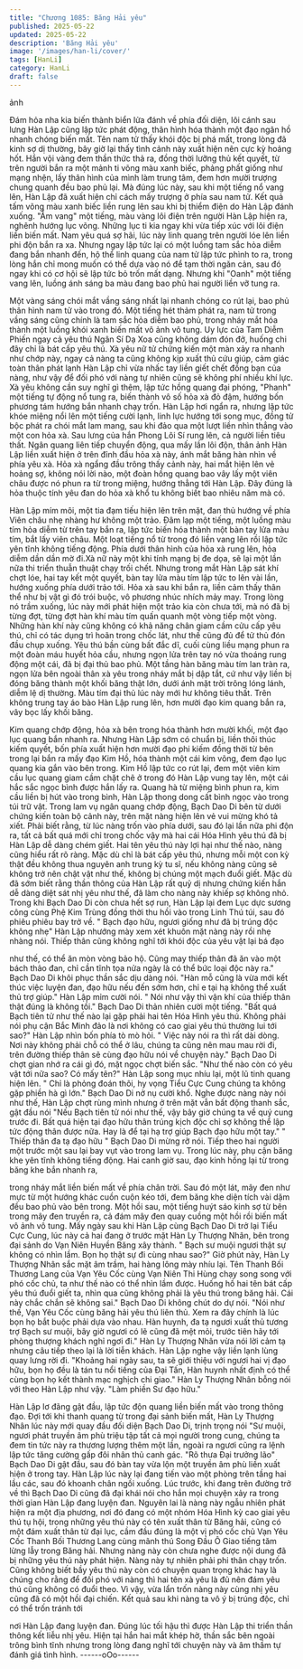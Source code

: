```yaml
---
title: "Chương 1085: Băng Hải yêu"
published: 2025-05-22
updated: 2025-05-22
description: 'Băng Hải yêu'
image: '/images/han-li/cover/'
tags: [HanLi]
category: HanLi
draft: false
---
```


ảnh

Đám hỏa nha kia biến thành biển lửa đánh về phía đối diện, lôi
cánh sau lưng Hàn Lập cũng lập tức phát động, thân hình hóa
thành một đạo ngân hồ nhanh chóng biến mất.
Tên nam tử thấy khói độc bị phá mất, trong lòng đã kinh sợ dị
thường, bây giờ lại thấy tình cảnh này xuất hiện nên cực kỳ
hoảng hốt. Hắn vội vàng đem thần thức thả ra, đồng thời lưỡng
thủ kết quyết, từ trên người bắn ra một mảnh ti võng màu xanh
biếc, phảng phất giống như mạng nhện, lấy thân hình của mình
làm trung tâm, đem hơn mười trượng chung quanh đều bao phủ
lại.
Mà đúng lúc này, sau khi một tiếng nổ vang lên, Hàn Lập đã xuất
hiện chỉ cách mấy trượng ở phía sau nam tử. Kết quả tấm võng
màu xanh biếc liền rung lên sau khi bị thiểm điện do Hàn Lập
đánh xuống.
"Ầm vang" một tiếng, màu vàng lôi điện trên người Hàn Lập hiện
ra, nghênh hướng lục võng.
Những lục ti kia ngay khi vừa tiếp xúc với lôi điện liền biến mất.
Nam yêu quá sợ hãi, lúc này linh quang trên người lóe lên liền phi
độn bắn ra xa.
Nhưng ngay lập tức lại có một luồng tam sắc hỏa diễm đang bắn
nhanh đến, hộ thể linh quang của nam tử lập tức phình to ra,
trong lòng hắn chỉ mong muốn có thể dựa vào nó để tạm thời
ngăn cản, sau đó ngay khi có cơ hội sẽ lập tức bỏ trốn mất dạng.
Nhưng khi "Oanh" một tiếng vang lên, luồng ánh sáng ba màu
đang bao phủ hai người liền vỡ tung ra.

Một vàng sáng chói mắt vầng sáng nhất lại nhanh chóng co rút
lại, bao phủ thân hình nam tử vào trong đó.
Một tiếng hét thảm phát ra, nam tử trong vầng sáng cũng chính là
tam sắc hỏa diễm bao phủ, trong nháy mắt hóa thành một luồng
khói xanh biến mất vô ảnh vô tung.
Uy lực của Tam Diễm Phiến ngay cả yêu thú Ngân Sí Dạ Xoa
cũng không dám đón đở, huống chi đây chỉ là bát cấp yêu thú.
Xà yêu nữ tử chứng kiến một màn xảy ra nhanh như chớp này,
ngay cả nàng ta cũng không kịp xuất thủ cứu giúp, cảm giác toàn
thân phát lạnh
Hàn Lập chỉ vừa nhấc tay liền giết chết đồng bạn của nàng, như
vậy để đối phó với nàng tự nhiên cũng sẽ không phí nhiều khí lực.
Xà yêu không cần suy nghĩ gì thêm, lập tức hồng quang đại
phóng, "Phanh" một tiếng tự động nổ tung ra, biến thành vô số
hỏa xà đỏ đậm, hướng bốn phương tám hướng bắn nhanh chạy
trốn.
Hàn Lập hơi ngẩn ra, nhưng lập tức khóe miệng nổi lên một tiếng
cười lạnh, linh lực hướng tới song mục, đồng tử bộc phát ra chói
mắt lam mang, sau khi đảo qua một lượt liền nhìn thẳng vào một
con hỏa xà.
Sau lưng của hắn Phong Lôi Sí rung lên, cả người liền tiêu thất.
Ngân quang liên tiếp chuyển động, qua mấy lần lôi độn, thân ảnh
Hàn Lập liền xuất hiện ở trên đỉnh đầu hỏa xà này, ánh mắt băng
hàn nhìn về phía yêu xà.
Hỏa xà ngẩng đầu trông thấy cảnh này, hai mắt hiện lên vẻ hoảng
sợ, không nói lời nào, một đoàn hồng quang bao vây lấy một viên
châu được nó phun ra từ trong miệng, hướng thẳng tới Hàn Lập.
Đây đúng là hỏa thuộc tính yêu đan do hỏa xà khổ tu không biết
bao nhiêu năm mà có.

Hàn Lập mím môi, một tia đạm tiếu hiện lên trên mặt, đan thủ
hướng về phía Viên châu nhẹ nhàng hư không một trảo.
Đâm lạp một tiếng, một luồng màu tím hỏa diễm từ trên tay bắn
ra, lập tức biến hóa thành một bàn tay lửa màu tím, bắt lấy viên
châu.
Một loạt tiếng nổ từ trong đó liền vang lên rồi lập tức yên tĩnh
không tiếng động. Phía dưới thân hình của hỏa xà rung lên, hỏa
diễm dần dần mờ đi.Xà nữ này một khi tính mạng bị đe dọa, sẽ lại
một lần nữa thi triển thuẫn thuật chạy trối chết.
Nhưng trong mắt Hàn Lập sát khí chợt lóe, hai tay kết một quyết,
bàn tay lửa màu tím lập tức to lên vài lần, hướng xuống phía dưới
trảo tới.
Hỏa xà sau khi bắn ra, liền cảm thấy thân thể như bị vật gì đó trói
buộc, vô phương nhúc nhích mảy may.
Trong lòng nó trầm xuống, lúc này mới phát hiện một trảo kia còn
chưa tới, mà nó đã bị từng đợt, từng đợt hàn khí màu tím quấn
quanh một vòng tiếp một vòng.
Những hàn khí này cũng không có khả năng chân giam cầm cửu
cấp yêu thú, chỉ có tác dụng trì hoãn trong chốc lát, như thế cũng
đủ để tử thủ đón đầu chụp xuống.
Yêu thú bần cùng bất đắc dĩ, cuối cùng liều mạng phun ra một
đoàn máu huyết hỏa cầu, nhưng ngọn lửa trên tay nó vừa thoáng
rung động một cái, đã bị đại thủ bao phủ.
Một tầng hàn băng màu tím lan tràn ra, ngọn lửa bên ngoài thân
xà yêu trong nháy mắt bị dập tắt, cứ như vậy liền bị đóng băng
thành một khối băng thật lớn, dưới ánh mặt trời trông lóng lánh,
diễm lệ dị thường.
Màu tím đại thủ lúc này mới hư không tiêu thất.
Trên không trung tay áo bào Hàn Lập rung lên, hơn mười đạo kim
quang bắn ra, vây bọc lấy khối băng.

Kim quang chớp động, hỏa xà bên trong hóa thành hơn mười
khối, một đạo lục quang bắn nhanh ra.
Nhưng Hàn Lập sớm có chuẩn bị, liền thôi thúc kiếm quyết, bốn
phía xuất hiện hơn mười đạo phi kiếm đồng thời từ bên trong lại
bắn ra mấy đạo Kim Hồ, hóa thành một cái kim võng, đem đạo lục
quang kia gắn vào bên trong.
Kim Hồ lập tức co rút lại, đem một viên kim cầu lục quang giam
cầm chặt chẽ ở trong đó
Hàn Lập vung tay lên, một cái hắc sắc ngọc bình được hắn lấy ra.
Quang hà từ miệng bình phun ra, kim cầu liền bị hút vào trong
bình, Hàn Lập thong dong cất bình ngọc vào trong túi trữ vật.
Trong lam vụ ngân quang chớp động, Bạch Dao Di bên từ dưới
chứng kiến toàn bộ cảnh này, trên mặt nàng hiện lên vẻ vui mừng
khó tả xiết.
Phải biết rằng, từ lúc nàng trốn vào phía dưới, sau đó lại lần nữa
phi độn ra, tất cả bất quá mới chỉ trong chốc vậy mà hai cái Hóa
Hình yêu thú đã bị Hàn Lập dễ dàng chém giết. Hai tên yêu thú
này lợi hại như thế nào, nàng cũng hiểu rất rõ ràng. Mặc dù chỉ là
bát cấp yêu thú, nhưng mỗi một con kỳ thật đều không thua
nguyên anh trung kỳ tu sĩ, nếu không nàng cũng sẽ không trở nên
chật vật như thế, không bị chúng một mạch đuổi giết.
Mặc dù đã sớm biết rằng thần thông của Hàn Lập rất quỷ dị
nhưng chứng kiến hắn dễ dàng diệt sát nhị yêu như thế, đã làm
cho nàng này khiếp sợ không nhỏ.
Trong khi Bạch Dao Di còn chưa hết sợ run, Hàn Lập lại đem Lục
dực sương công cùng Phệ Kim Trùng đồng thời thu hồi vào trong
Linh Thú túi, sau đó phiêu phiêu bay trở về.
" Bạch đạo hữu, ngươi giống như đã bị trúng độc không nhẹ" Hàn
Lập nhướng mày xem xét khuôn mặt nàng này rồi nhẹ nhàng nói.
Thiếp thân cũng không nghĩ tới khói độc của yêu vật lại bá đạo

như thế, có thể ăn mòn vòng bảo hộ. Cũng may thiếp thân đã ăn
vào một bách thảo đan, chỉ cần tĩnh tọa nửa ngày là có thể bức
loại độc này ra." Bạch Dao Di khôi phục thần sắc dịu dàng nói.
"Hàn mỗ cũng là vừa mới kết thúc việc luyện đan, đạo hữu nếu
đến sớm hơn, chỉ e tại hạ không thể xuất thủ trợ giúp." Hàn Lập
mỉm cười nói.
" Nói như vậy thì vận khí của thiếp thân thật đúng là không tồi."
Bạch Dao Di thản nhiên cười một tiếng.
"Bất quá Bạch tiên tử như thế nào lại gặp phải hai tên Hóa Hình
yêu thú. Không phải nói phụ cận Bắc Minh đảo là nơi không có
cao giai yêu thú thường lui tới sao?" Hàn Lập nhìn bốn phía tò mò
hỏi.
" Việc này nói ra thì rất dài dòng. Nơi này không phải chỗ có thể ở
lâu, chúng ta cũng nên mau mau rời đi, trên đường thiếp thân sẽ
cùng đạo hữu nói về chuyện này." Bạch Dao Di chợt gian nhớ ra
cái gì đó, mặt ngọc chợt biến sắc.
"Như thế nào còn có yêu vật tới nữa sao? Có mấy tên?" Hàn Lập
song mục nhíu lại, một lũ tinh quang hiện lên.
" Chỉ là phỏng đoán thôi, hy vọng Tiểu Cực Cung chúng ta không
gặp phiền hà gì lớn." Bạch Dao Di nở nụ cười khổ.
Nghe được nàng này nói như thế, Hàn Lập chợt rùng mình nhưng
ở trên mặt vẫn bất động thanh sắc, gật đầu nói
"Nếu Bạch tiên tử nói như thế, vậy bây giờ chúng ta về quý cung
trước đi. Bất quá hiện tại đạo hữu thân trúng kịch độc chỉ sợ
không thể lập tức động thân được nữa. Hay là để tại hạ trợ giúp
Bạch đạo hữu một tay."
" Thiếp thân đa tạ đạo hữu " Bạch Dao Di mừng rỡ nói. Tiếp theo
hai người một trước một sau lại bay vụt vào trong lam vụ.
Trong lúc này, phụ cận băng khe yên tĩnh không tiếng động. Hai
canh giờ sau, đạo kinh hồng lại từ trong băng khe bắn nhanh ra,

trong nháy mắt liền biến mất về phía chân trời.
Sau đó một lát, mây đen như mực từ một hướng khác cuồn cuộn
kéo tới, đem băng khe diện tích vài dặm đều bao phủ vào bên
trong.
Một hồi sau, một tiếng huýt sáo kinh sợ từ bên trong mây đen
truyền ra, cả đám mây đen quay cuồng một hồi rồi biến mất vô
ảnh vô tung.
Mấy ngày sau khi Hàn Lập cùng Bạch Dao Di trở lại Tiểu Cực
Cung, lúc này cả hai đang ở trước mặt Hàn Ly Thượng Nhân, bên
trong đại sảnh do Vạn Niên Huyền Băng xây thành.
" Bạch sư muội ngươi thật sự không có nhìn lầm. Bọn họ thật sự
đi cùng nhau sao?" Giờ phút này, Hàn Ly Thượng Nhân sắc mặt
âm trầm, hai hàng lông mày nhíu lại.
Tên Thanh Bối Thương Lang của Vạn Yêu Cốc cùng Vạn Niên
Thi Hùng chạy song song với phó cốc chủ, ta như thế nào có thể
nhìn lầm được. Huống hồ hai tên bát cấp yêu thú đuổi giết ta, nhìn
qua cũng không phải là yêu thú trong băng hải. Cái này chắc chắn
sẽ không sai." Bạch Dao Di không chút do dự nói.
"Nói như thế, Vạn Yêu Cốc cùng băng hải yêu thú liên thủ. Xem
ra đây chính là lúc bọn họ bắt buộc phải dựa vào nhau. Hàn
huynh, đa tạ ngươi xuất thủ tương trợ Bạch sư muội, bây giờ
ngươi có lẽ cũng đã mệt mỏi, trước tiên hãy tới phòng thượng
khách nghỉ ngơi đi." Hàn Ly Thượng Nhân vừa nói lời cảm tạ
nhưng câu tiếp theo lại là lời tiễn khách.
Hàn Lập nghe vậy liền lạnh lùng quay lưng rời đi.
"Khoảng hai ngày sau, ta sẽ giới thiệu với ngươi hai vị đạo hữu,
bọn họ đều là tán tu nổi tiếng của Đại Tấn, Hàn huynh nhất định
có thể cùng bọn họ kết thành mạc nghịch chi giao." Hàn Ly
Thượng Nhân bỗng nói với theo Hàn Lập như vậy.
"Làm phiền Sư đạo hữu."

Hàn Lập lơ đãng gật đầu, lập tức độn quang liền biến mất vào
trong thông đạo.
Đợi tới khi thanh quang từ trong đại sảnh biến mất, Hàn Ly
Thượng Nhân lúc này mới quay đầu đối diện Bạch Dao Di, trịnh
trọng nói
"Sư muội, ngươi phát truyền âm phù triệu tập tất cả mọi người
trong cung, chúng ta đem tin tức này ra thương lượng thêm một
lần, ngoài ra ngươi cũng ra lệnh lập tức tăng cường gấp đôi nhân
thủ canh gác.
"Rõ thưa Đại trưởng lão" Bạch Dao Di gật đầu, sau đó bàn tay
vừa lộn một truyền âm phù liền xuất hiện ở trong tay.
Hàn Lập lúc này lại đang tiến vào một phòng trên tầng hai lầu các,
sau đó khoanh chân ngồi xuống.
Lúc trước, khi đang trên đường trở về thì Bạch Dao Di cũng đã
đại khái nói cho hắn mọi chuyện xảy ra trong thời gian Hàn Lập
đang luyện đan.
Nguyên lai là nàng này ngẫu nhiên phát hiện ra một địa phương,
nơi đó đang có một nhóm Hóa Hình kỳ cao giai yêu thú tụ hội,
trong những yêu thú này có tên xuất thân từ Băng hải, cũng có
một đám xuất thân từ đại lục, cầm đầu đúng là một vị phó cốc chủ
Vạn Yêu Cốc Thanh Bối Thương Lang cùng mãnh thú Song Đầu
Ô Giao tiếng tăm lừng lẫy trong Băng hải.
Nhưng nàng này còn chưa nghe được nội dung đã bị những yêu
thú này phát hiện. Nàng này tự nhiên phải phi thân chạy trốn.
Cũng không biết bầy yêu thú này còn có chuyện quan trọng khác
hay là chúng cho rằng để đối phó với nàng thì hai tên xà yêu là đủ
nên đám yêu thú cũng không có đuổi theo.
Vì vậy, vừa lẩn trốn nàng này cùng nhị yêu cũng đã có một hồi đại
chiến.
Kết quả sau khi nàng ta vô ý bị trúng độc, chỉ có thể trốn tránh tới

nơi Hàn Lập đang luyện đan.
Đúng lúc tối hậu thì được Hàn Lập thi triển thần thông kết liễu nhị
yêu.
Hiện tại hắn hai mắt khép hờ, thần sắc bên ngoài trông bình tĩnh
nhưng trong lòng đang nghĩ tới chuyện này và âm thầm tự đánh
giá tình hình.
------oOo------
